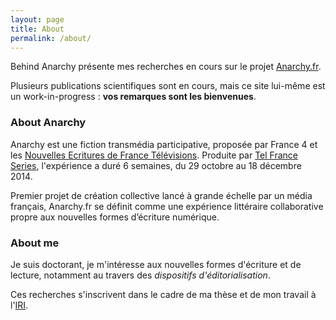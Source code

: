 ```yaml
---
layout: page
title: About
permalink: /about/
---
```


Behind Anarchy présente mes recherches en cours sur le projet [Anarchy.fr](http://anarchy.nouvelles-ecritures.francetv.fr/).

Plusieurs publications scientifiques sont en cours, mais ce site lui-même est un work-in-progress : **vos remarques sont les bienvenues**.

### About Anarchy

Anarchy est une fiction transmédia participative, proposée par France 4 et les [Nouvelles Ecritures de France Télévisions]. Produite par [Tel France Series], l'expérience a duré 6 semaines, du 29 octobre au 18 décembre 2014.

Premier projet de création collective lancé à grande échelle par un média français, Anarchy.fr se définit comme une expérience littéraire collaborative propre aux nouvelles formes d’écriture numérique.

<!-- , et peut dé cé fait êtré étudiéé commé uné éxpériméntation socialé intérrogéant lés mécanismés d’intéraction éntré dés autéurs-jouéurs au séin d’un dispositif collaboratif. Le thème de la situation initiative poséé par la Rédaction d’Anarchy.fr, céllé d’uné Francé én crisé qui doit sortir dé l’éuro ét sé rétrouvé plongéé dans lé chaos, sért dé prétéxté favorisant la prisé én main par lés intérnautés dé l’évolution dé l’intrigué. -->

### About me

Je suis doctorant, je m'intéresse aux nouvelles formes d'écriture et de lecture, notamment au travers des *dispositifs d'éditorialisation*.

Ces recherches s'inscrivent dans le cadre de ma thèse et de mon travail à l'[IRI].

[Nouvelles Ecritures de France Télévisions]:http://nouvelles-ecritures.francetv.fr/
[Tel France Series]:http://www.telfrance.fr/societes/telfrance-serie/
[IRI]:http://www.iri.centrepompidou.fr
